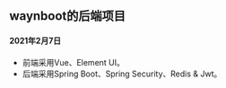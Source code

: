 ## waynboot的后端项目

#### 2021年2月7日

* 前端采用Vue、Element UI。
* 后端采用Spring Boot、Spring Security、Redis & Jwt。
